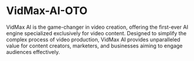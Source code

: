 # VidMax-AI-OTO
VidMax AI is the game-changer in video creation, offering the first-ever AI engine specialized exclusively for video content. Designed to simplify the complex process of video production, VidMax AI provides unparalleled value for content creators, marketers, and businesses aiming to engage audiences effectively.
